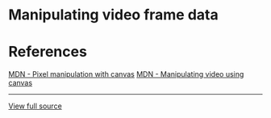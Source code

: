 # Manipulating video frame data

# References

[MDN - Pixel manipulation with canvas](https://developer.mozilla.org/en-US/docs/Web/API/Canvas_API/Tutorial/Pixel_manipulation_with_canvas)
[MDN - Manipulating video using canvas](https://developer.mozilla.org/en-US/docs/Web/API/Canvas_API/Manipulating_video_using_canvas)

---

[View full source](./index.html)